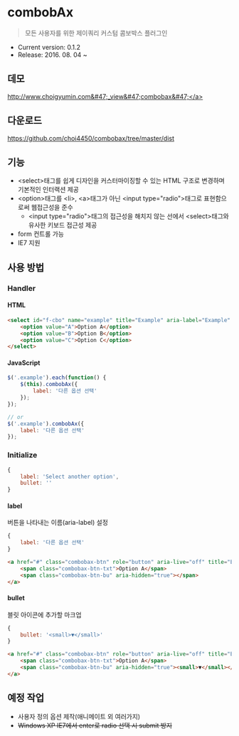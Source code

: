 # combobAx

> 모든 사용자를 위한 제이쿼리 커스텀 콤보박스 플러그인

- Current version: 0.1.2
- Release: 2016. 08. 04 ~

## 데모

<a target="_blank" href="http://www.choigyumin.com/_view/combobax/">http:&#47;&#47;www.choigyumin.com&#47;_view&#47;combobax&#47;</a>

## 다운로드

<a target="_blank" href="https://github.com/choi4450/combobax/tree/master/dist">https:&#47;&#47;github.com&#47;choi4450&#47;combobax&#47;tree&#47;master&#47;dist</a>

## 기능

- &lt;select&gt;태그를 쉽게 디자인을 커스터마이징할 수 있는 HTML 구조로 변경하며 기본적인 인터랙션 제공
- &lt;option&gt;태그를 &lt;li&gt;, &lt;a&gt;태그가 아닌 &lt;input type="radio"&gt;태그로 표현함으로써 웹접근성을 준수
    - &lt;input type="radio"&gt;태그의 접근성을 해치지 않는 선에서 &lt;select&gt;태그와 유사한 키보드 접근성 제공
- form 컨트롤 가능
- IE7 지원

## 사용 방법

### Handler

#### HTML

```html
<select id="f-cbo" name="example" title="Example" aria-label="Example" style="width:250px" class="example" data-combobax="label: '다른 옵션 선택'">
    <option value="A">Option A</option>
    <option value="B">Option B</option>
    <option value="C">Option C</option>
</select>
```

#### JavaScript

```javascript
$('.example').each(function() {
    $(this).combobAx({
        label: '다른 옵션 선택'
    });
});

// or
$('.example').combobAx({
    label: '다른 옵션 선택'
});
```

### Initialize

```javascript
{
    label: 'Select another option',
    bullet: ''
}
```

#### label

버튼을 나타내는 이름(aria-label) 설정

```js
{
    label: '다른 옵션 선택'
}
```

```html
<a href="#" class="combobax-btn" role="button" aria-live="off" title="Example" aria-label="다른 옵션 선택">
    <span class="combobax-btn-txt">Option A</span>
    <span class="combobax-btn-bu" aria-hidden="true"></span>
</a>
```

#### bullet

블릿 아이콘에 추가할 마크업

```js
{
    bullet: '<small>▼</small>'
}
```

```html
<a href="#" class="combobax-btn" role="button" aria-live="off" title="Example" aria-label="Select another option">
    <span class="combobax-btn-txt">Option A</span>
    <span class="combobax-btn-bu" aria-hidden="true"><small>▼</small></span>
</a>
```

## 예정 작업

- 사용자 정의 옵션 제작(애니메이트 외 여러가지)
- <del>Windows XP IE7에서 enter로 radio 선택 시 submit 방지</del>

